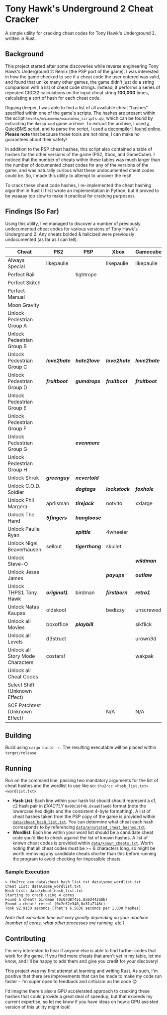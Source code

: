 # Tony Hawk's Underground 2 Cheat Cracker

A simple utility for cracking cheat codes for Tony Hawk's Underground 2, written in Rust.

## Background

This project started after some discoveries while reverse engineering Tony Hawk's Underground 2: Remix (the PSP port of the game). I was interested in how the game checked to see if a cheat code the user entered was valid, and found that unlike many other games, the game didn't just do a string comparison with a list of cheat code strings. Instead, it performs a series of repeated CRC32 calculations on the input cheat string **100,000** times, calculating a sort of hash for each cheat code.

Digging deeper, I was able to find a list of all available cheat "hashes" specified within one of the game's scripts. The hashes are present within the script `levels/mainmenu/mainmenu_scripts.qb`, which can be found by extracting the `datap.wad` game archive. To extract the archive, I used [a QuickBMS script](https://aluigi.altervista.org/bms/thps_hed_wad.bms), and to parse the script, I used [a decompiler I found online](http://thmods.com/forum/viewtopic.php?t=835). **Please note** that because those tools are not mine, I can make no guarantees about their safety!

In addition to the PSP cheat hashes, this script also contained a table of hashes for the other versions of the game (PS2, Xbox, and GameCube). I noticed that the number of cheats within these tables was much larger than the number of documented cheat codes for any of the versions of the game, and was naturally curious what these undocumented cheat codes could be. So, I made this utility to attempt to uncover the rest!

To crack these cheat code hashes, I re-implemented the cheat hashing algorithm in Rust (I first wrote an implementation in Python, but it proved to be waaaay too slow to make it practical for cracking purposes).

## Findings (So Far)

Using this utility, I've managed to discover a number of previously undocumented cheat codes for various versions of Tony Hawk's Underground 2. Any cheats bolded & italicized were previously undocumented (as far as I can tell).

| Cheat                            | PS2             | PSP              | Xbox            | Gamecube        |
|----------------------------------|-----------------|------------------|-----------------|-----------------|
| Always Special                   | likepaulie      |                  | likepaulie      | likepaulie      |
| Perfect Rail                     |                 | tightrope        |                 |                 |
| Perfect Skitch                   |                 |                  |                 |                 |
| Perfect Manual                   |                 |                  |                 |                 |
| Moon Gravity                     |                 |                  |                 |                 |
| Unlock Pedestrian Group A        |                 |                  |                 |                 |
| Unlock Pedestrian Group B        |                 |                  |                 |                 |
| Unlock Pedestrian Group C        | ***love2hate*** | ***hate2love***  | ***love2hate*** | ***love2hate*** |
| Unlock Pedestrian Group D        | ***fruitboot*** | ***gumdrops***   | ***fruitboot*** | ***fruitboot*** |
| Unlock Pedestrian Group E        |                 |                  |                 |                 |
| Unlock Pedestrian Group F        |                 |                  |                 |                 |
| Unlock Pedestrian Group G        |                 | ***evenmore***   |                 |                 |
| Unlock Pedestrian Group H        |                 |                  |                 |                 |
| Unlock Shrek                     | ***greenguy***  | ***nevertold***  |                 |                 |
| Unlock C.O.D. Soldier            |                 | ***dogtags***    | ***lockstock*** | ***foxhole***   |
| Unlock Phil Margera              | aprilsman       | ***tirejack***   | notvito         | xxlarge         |
| Unlock The Hand                  | ***5fingers***  | ***hangloose***  |                 |                 |
| Unlock Paulie Ryan               |                 | ***spittle***    | 4wheeler        |                 |
| Unlock Nigel Beaverhausen        | sellout         | ***tigerthong*** | skullet         |                 |
| Unlock Steve-O                   |                 |                  |                 | ***wildman***   |
| Unlock Jesse James               |                 |                  | ***payups***    | ***outlaw***    |
| Unlock THPS1 Tony Hawk           | ***original1*** | birdman          | ***firstborn*** | ***retro1***    |
| Unlock Natas Kaupas              | oldskool        |                  | bedizzy         | unscrewed       |
| Unlock all Movies                | boxoffice       | ***playbill***   |                 | sikflick        |
| Unlock all Levels                | d3struct        |                  |                 | urown3d         |
| Unlock all Story Mode Characters | costars!        |                  |                 | wakpak          |
| Unlock all Cheat Codes           |                 |                  |                 |                 |
| Select Shift (Unknown Effect)    |                 |                  |                 |                 |
| SCE Patchtest (Unknown Effect)   |                 |                  | N/A             | N/A             |

## Building

Build using `cargo build -r`. The resulting executable will be placed within `target/release`.

## Running

Run on the command line, passing two mandatory arguments for the list of cheat hashes and the wordlist to use like so: `thu2rcc <hash_list.txt> <wordlist.txt>`.

* **Hash List**: Each line within your hash list should should represent a c1, c2 hash pair in *EXACTLY* `0x00c16f4b,0xaa6fae66` format (note the lowercase hex digits and the consistent 4-byte formatting). A list of cheat hashes taken from the PSP copy of the game is provided within [`data/cheat_hash_list.txt`](data/cheat_hash_list.txt). You can determine what cheat each hash corresponds to by referencing [`data/annotated_cheat_hashes.txt`](data/annotated_cheat_hashes.txt).
* **Wordlist**: Each line within your word list should be a candidate cheat code you'd like to check against the list of known hashes. A list of known cheat codes is provided within [`data/known_cheats.txt`](data/known_cheats.txt). Worth noting that all cheat codes must be >=  6 characters long, so might be worth removing any candidate cheats shorter than this before running the program to avoid checking for impossible cheats.

### Sample Execution

```console
> thu2rcc.exe data\cheat_hash_list.txt data\some_wordlist.txt
Cheat List: data\some_wordlist.txt
Hash List: data\cheat_hash_list.txt
Starting to crack using 4 cores
Found a cheat! birdman (0x07d8f451,0x0d442a0b)
Found a cheat! retro1 (0x7e32e340,0x37a7146c)
Took 92.9150 seconds (That's 6.5636 seconds per 1,000 hashes)
```

*Note that execution time will vary greatly depending on your machine (number of cores, what other processes are running, etc.)*

## Contributing

I'm very interested to hear if anyone else is able to find further codes that work for the game. If you find more cheats that aren't yet in my table, let me know, and I'll be happy to add them and give you credit for your discovery!

This project was my first attempt at learning and writing Rust. As such, I'm positive that there are improvements that can be made to make my code run faster - I'm super open to feedback and criticism on the code 😊

I'd imagine there's also a GPU accelerated approach to cracking these hashes that could provide a great deal of speedup, but that exceeds my current expertise, so let me know if you have ideas on how a GPU assisted version of this utility might look!
